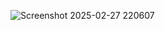 
![Screenshot 2025-02-27 220607](https://github.com/user-attachments/assets/88eb0f43-ce53-4c8e-9c4d-bc2484fa9bf8)
